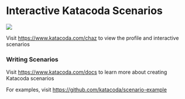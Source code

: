 # Interactive Katacoda Scenarios

[![](http://shields.katacoda.com/katacoda/chaz/count.svg)](https://www.katacoda.com/chaz "Get your profile on Katacoda.com")

Visit https://www.katacoda.com/chaz to view the profile and interactive scenarios

### Writing Scenarios
Visit https://www.katacoda.com/docs to learn more about creating Katacoda scenarios

For examples, visit https://github.com/katacoda/scenario-example
